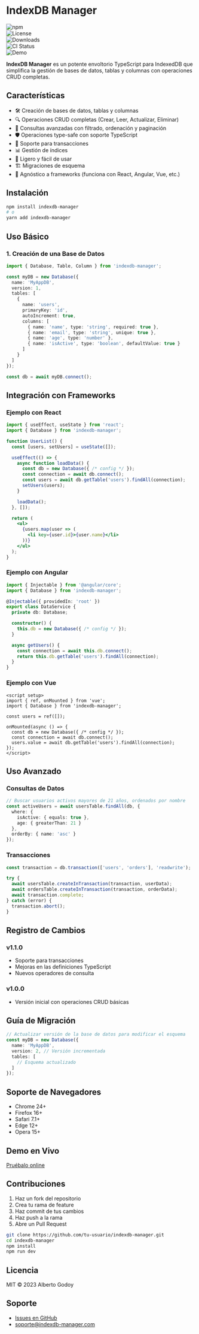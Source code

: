 # IndexDB Manager  

![npm](https://img.shields.io/npm/v/indexdb-manager)  
![License](https://img.shields.io/npm/l/indexdb-manager)  
![Downloads](https://img.shields.io/npm/dm/indexdb-manager)  
![CI Status](https://img.shields.io/github/actions/workflow/status/tu-usuario/indexdb-manager/ci.yml)  
![Demo](https://img.shields.io/badge/demo-online-green)  

**IndexDB Manager** es un potente envoltorio TypeScript para IndexedDB que simplifica la gestión de bases de datos, tablas y columnas con operaciones CRUD completas.  

## Características  

- 🛠️ Creación de bases de datos, tablas y columnas  
- 🔍 Operaciones CRUD completas (Crear, Leer, Actualizar, Eliminar)  
- 🔎 Consultas avanzadas con filtrado, ordenación y paginación  
- 🛡️ Operaciones type-safe con soporte TypeScript  
- 🔄 Soporte para transacciones  
- 📊 Gestión de índices  
- 🚀 Ligero y fácil de usar  
- 🏗️ Migraciones de esquema  
- 🔌 Agnóstico a frameworks (funciona con React, Angular, Vue, etc.)  

## Instalación  

```bash  
npm install indexdb-manager  
# o  
yarn add indexdb-manager  
```  

## Uso Básico  

### 1. Creación de una Base de Datos  

```typescript  
import { Database, Table, Column } from 'indexdb-manager';  

const myDB = new Database({  
  name: 'MyAppDB',  
  version: 1,  
  tables: [  
    {  
      name: 'users',  
      primaryKey: 'id',  
      autoIncrement: true,  
      columns: [  
        { name: 'name', type: 'string', required: true },  
        { name: 'email', type: 'string', unique: true },  
        { name: 'age', type: 'number' },  
        { name: 'isActive', type: 'boolean', defaultValue: true }  
      ]  
    }  
  ]  
});  

const db = await myDB.connect();  
```  

## Integración con Frameworks  

### Ejemplo con React  

```jsx  
import { useEffect, useState } from 'react';  
import { Database } from 'indexdb-manager';  

function UserList() {  
  const [users, setUsers] = useState([]);  

  useEffect(() => {  
    async function loadData() {  
      const db = new Database({ /* config */ });  
      const connection = await db.connect();  
      const users = await db.getTable('users').findAll(connection);  
      setUsers(users);  
    }  

    loadData();  
  }, []);  

  return (  
    <ul>  
      {users.map(user => (  
        <li key={user.id}>{user.name}</li>  
      ))}  
    </ul>  
  );  
}  
```  

### Ejemplo con Angular  

```typescript  
import { Injectable } from '@angular/core';  
import { Database } from 'indexdb-manager';  

@Injectable({ providedIn: 'root' })  
export class DataService {  
  private db: Database;  

  constructor() {  
    this.db = new Database({ /* config */ });  
  }  

  async getUsers() {  
    const connection = await this.db.connect();  
    return this.db.getTable('users').findAll(connection);  
  }  
}  
```  

### Ejemplo con Vue  

```vue  
<script setup>  
import { ref, onMounted } from 'vue';  
import { Database } from 'indexdb-manager';  

const users = ref([]);  

onMounted(async () => {  
  const db = new Database({ /* config */ });  
  const connection = await db.connect();  
  users.value = await db.getTable('users').findAll(connection);  
});  
</script>  
```  

## Uso Avanzado  

### Consultas de Datos  

```typescript  
// Buscar usuarios activos mayores de 21 años, ordenados por nombre  
const activeUsers = await usersTable.findAll(db, {  
  where: {  
    isActive: { equals: true },  
    age: { greaterThan: 21 }  
  },  
  orderBy: { name: 'asc' }  
});  
```  

### Transacciones  

```typescript  
const transaction = db.transaction(['users', 'orders'], 'readwrite');  

try {  
  await usersTable.createInTransaction(transaction, userData);  
  await ordersTable.createInTransaction(transaction, orderData);  
  await transaction.complete;  
} catch (error) {  
  transaction.abort();  
}  
```  

## Registro de Cambios  

### v1.1.0  
- Soporte para transacciones  
- Mejoras en las definiciones TypeScript  
- Nuevos operadores de consulta  

### v1.0.0  
- Versión inicial con operaciones CRUD básicas  

## Guía de Migración  

```typescript  
// Actualizar versión de la base de datos para modificar el esquema  
const myDB = new Database({  
  name: 'MyAppDB',  
  version: 2, // Versión incrementada  
  tables: [  
    // Esquema actualizado  
  ]  
});  
```  

## Soporte de Navegadores  

- Chrome 24+  
- Firefox 16+  
- Safari 7.1+  
- Edge 12+  
- Opera 15+  

## Demo en Vivo  

[Pruébalo online](https://demo.indexdb-manager.com)  

## Contribuciones  

1. Haz un fork del repositorio  
2. Crea tu rama de feature  
3. Haz commit de tus cambios  
4. Haz push a la rama  
5. Abre un Pull Request  

```bash  
git clone https://github.com/tu-usuario/indexdb-manager.git  
cd indexdb-manager  
npm install  
npm run dev  
```  

## Licencia  

MIT © 2023 Alberto Godoy  

## Soporte  

- [Issues en GitHub](https://github.com/albertogodoy/indexdb-manager/issues)  
- soporte@indexdb-manager.com